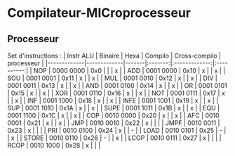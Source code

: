 # Compilateur-MICroprocesseur

## Processeur

Set d'instructions : 
| Instr ALU   | Binaire     | Hexa  | Compilo | Cross-compilo | processeur |
|-------------|-------------|-------|:-------:|:-------------:|:----------:|
| NOP         | 0000 0000   | 0x0   |         |               | x          |
| ADD         | 0001 0000   | 0x10  | x       |               | x          |
| SOU         | 0001 0001   | 0x11  | x       |               | x          |
| MUL         | 0001 0010   | 0x12  | x       |               | x          |
| DIV         | 0001 0011   | 0x13  | x       |               | x          |
| AND         | 0001 0100   | 0x14  | x       |               | x          |
| OR          | 0001 0101   | 0x15  | x       |               | x          |
| XOR         | 0001 0110   | 0x16  | x       |               | x          |
| NOT         | 0001 0111   | 0x17  | x       |               | x          |
| INF         | 0001 1000   | 0x18  | x       |               | x          |
| INFE        | 0001 1001   | 0x19  | x       |               | x          |
| SUP         | 0001 1010   | 0x1A  | x       |               | x          |
| SUPE        | 0001 1011   | 0x1B  | x       |               | x          |
| EQU         | 0001 1100   | 0x1C  | x       |               | x          |
| COP         | 0010 0000   | 0x20  | x       |               | x          |
| AFC         | 0010 0001   | 0x21  | x       |               | x          |
| JMP         | 0010 0010   | 0x22  | x       |               |            |
| JMPF        | 0010 0011   | 0x23  | x       |               |            |
| PRI         | 0010 0100   | 0x24  | x       |               | -          |
| LOAD        | 0010 0101   | 0x25  | -       |               | x          |
| STORE       | 0010 0110   | 0x26  | -       |               | x          |
| LCOP        | 0010 0111   | 0x27  | x       |               |            |
| RCOP        | 0010 1000   | 0x28  | x       |               |            |